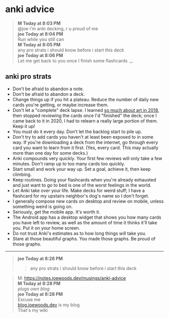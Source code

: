 # anki advice

> **M Today at 8:03 PM**  
> @joe i'm anki decking, r u proud of me  
> **joe Today at 8:04 PM**  
> Run while you still can  
> **M Today at 8:05 PM**  
> any pro strats i should know before i start this deck  
> **joe Today at 8:06 PM**  
> Let me get back to you once I finish some flashcards ._.

## anki pro strats

* Don't be afraid to abandon a note.
* Don't be afraid to abandon a deck.
* Change things up if you hit a plateau.  Reduce the number of daily new cards you're getting, or maybe increase them.
* Don't let a "complete" deck lapse.  I learned [so much about art in 2018](https://ankiweb.net/shared/info/685421036), then stopped reviewing the cards once I'd "finished" the deck; once I came back to it in 2020, I had to relearn a really large portion of them.  Keep it up!
* You must do it every day.  Don't let the backlog start to pile up.
* Don't try to add cards you haven't at least been exposed to in some way.  If you're downloading a deck from the internet, go through every card you want to learn from it first.  (Yes, every card.  This may actually more than one day for some decks.)
* Anki compounds very quickly.  Your first few reviews will only take a few minutes.  Don't ramp up to too many cards too quickly.
* Start small and work your way up.  Set a goal, achieve it, then keep climbing.
* Keep routines.  Doing your flashcards when you're already exhausted and just want to go to bed is one of the worst feelings in the world.
* Let Anki take over your life.  Make decks for weird stuff; I have a flashcard for my upstairs neighbor's dog's name so I don't forget.
* I generally compose new cards on desktop and review on mobile, unless something weird is going on.
* Seriously, get the mobile app.  It's worth it.
* The Android app has a desktop widget that shows you how many cards you have left to review, as well as the amount of time it thinks it'll take you.  Put it on your home screen.
* Do not trust Anki's estimates as to how long things will take you.
* Stare at those beautiful graphs.  You made those graphs.  Be proud of those graphs.

---

> **joe Today at 8:28 PM**  
> > any pro strats i should know before i start this deck

> M:  https://notes.joewoods.dev/musings/anki-advice  
> **M Today at 8:28 PM**  
> *plugs own blog*  
> **joe Today at 8:28 PM**  
> Excuse me  
> [blog.joewoods.dev](https://blog.joewoods.dev) is my blog  
> That's my wiki
